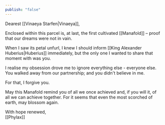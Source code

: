 ```yaml
---
publish: "false"
---
```


Dearest [[Vinaeya Starfen|Vinaeya]],

Enclosed within this parcel is, at last, the first cultivated [[Manafold]] – proof that our dreams were not in vain. 

When I saw its petal unfurl, I knew I should inform [[King Alexander Huberius|Huberius]] immediately, but the only one I wanted to share that moment with was you.

I realise my obsession drove me to ignore everything else - everyone else. You walked away from our partnership; and you didn't believe in me. 

For that, I forgive you.

May this Manafold remind you of all we once achieved and, if you will it, of all we can achieve together. For it seems that even the most scorched of earth, may blossom again.

With hope renewed,  
[[Phylax]]